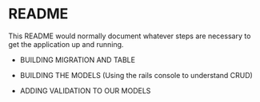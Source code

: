 # README

This README would normally document whatever steps are necessary to get the
application up and running.

- BUILDING MIGRATION AND TABLE

- BUILDING THE MODELS (Using the rails console to understand CRUD)

- ADDING VALIDATION TO OUR MODELS
